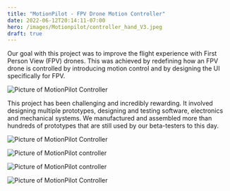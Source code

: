 ```yaml
---
title: "MotionPilot - FPV Drone Motion Controller"
date: 2022-06-12T20:14:11-07:00
hero: /images/Motionpilot/controller_hand_V3.jpeg
draft: true
---
```


Our goal with this project was to improve the flight experience with First Person View (FPV) drones. This was achieved by redefining how an FPV drone is controlled by introducing motion control and by designing the UI specifically for FPV.

![Picture of MotionPilot Controller](/images/Motionpilot/motionpilot_remote.jpg)

This project has been challenging and incredibly rewarding. It involved designing multiple prototypes, designing and testing software, electronics and mechanical systems. We manufactured and assembled more than hundreds of prototypes that are still used by our beta-testers to this day.

![Picture of MotionPilot Controller](/images/Motionpilot/motionpilot_cover.jpeg)

![Picture of MotionPilot controller](/images/Motionpilot/controller_top.jpeg)

![Picture of MotionPilot controller](/images/Motionpilot/controller_top_trim.jpeg)

![Picture of MotionPilot Controller](/images/Motionpilot/controller_bottom_trim.jpeg)
